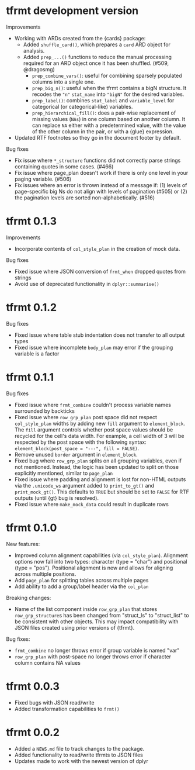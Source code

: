# tfrmt development version


Improvements

* Working with ARDs created from the {cards} package: 
  * Added `shuffle_card()`, which prepares a `card` ARD object for analysis. 
  * Added `prep_...()` functions to reduce the manual processing required for an 
  ARD object once it has been shuffled. (#509, @dragosmg)
    * `prep_combine_vars()`: useful for combining sparsely populated columns into 
    a single one.
    * `prep_big_n()`: useful when the tfrmt contains a bigN structure. It recodes 
    the `"n"` `stat_name` into `"bigN"` for the desired variables.
    * `prep_label()`: combines `stat_label` and `variable_level` for categorical 
    (or categorical-like) variables.
    * `prep_hierarchical_fill()`: does a pair-wise replacement of missing values 
    (`NAs`) in one column based on another column. It can replace `NA` either 
    with a predetermined value, with the value of the other column in the pair, or
    with a {glue} expression.
* Updated RTF footnotes so they go in the document footer by default.

Bug fixes 
* Fix issue where `*_structure` functions did not correctly parse strings containing quotes in some cases. (#466)
* Fix issue where page_plan doesn't work if there is only one level in your paging variable. (#506)
* Fix issues where an error is thrown instead of a message if: (1) levels of page-specific big Ns do not align with levels of pagination (#505) or (2) the pagination levels are sorted non-alphabetically. (#516)

# tfrmt 0.1.3

Improvements
* Incorporate contents of `col_style_plan` in the creation of mock data. 

Bug fixes
* Fixed issue where JSON conversion of `frmt_when` dropped quotes from strings
* Avoid use of deprecated functionality in `dplyr::summarise()`

# tfrmt 0.1.2

Bug fixes
* Fixed issue where table stub indentation does not transfer to all output types
* Fixed issue where incomplete `body_plan` may error if the grouping variable is a factor

# tfrmt 0.1.1 

Bug fixes
* Fixed issue where `frmt_combine` couldn't process variable names surrounded by backticks
* Fixed issue where `row_grp_plan` post space did not respect `col_style_plan` widths by adding new `fill` argument to `element_block`. The `fill` argument controls whether post space values should be recycled for the cell's data width. For example, a cell width of 3 will be respected by the post space with the following syntax: `element_block(post_space = "---", fill = FALSE)`. 
* Remove unused `border` argument in `element_block`. 
* Fixed bug where `row_grp_plan` splits on all grouping variables, even if not mentioned. Instead, the logic has been updated to split on those explicitly mentioned, similar to `page_plan`
* Fixed issue where padding and alignment is lost for non-HTML outputs via the `.unicode_ws` argument added to `print_to_gt()` and `print_mock_gt()`. This defaults to `TRUE` but should be set to `FALSE` for RTF outputs (until {gt} bug is resolved).
* Fixed issue where `make_mock_data` could result in duplicate rows 


# tfrmt 0.1.0

New features:
* Improved column alignment capabilities (via `col_style_plan`). Alignment options now fall into two types: character (type = "char") and positional (type = "pos"). Positional alignment is new and allows for aligning across multiple positions. 
* Add `page_plan` for splitting tables across multiple pages
* Add ability to add a group/label header via the `col_plan`

Breaking changes:
* Name of the list component inside `row_grp_plan` that stores `row_grp_structure`s has been changed from "struct_ls" to "struct_list" to be consistent with other objects. This may impact compatibility with JSON files created using prior versions of {tfrmt}.

Bug fixes:
* `frmt_combine` no longer throws error if group variable is named "var"
* `row_grp_plan` with post-space no longer throws error if character column contains NA values

# tfrmt 0.0.3

* Fixed bugs with JSON read/write 
* Added transformation capabilities to `frmt()`


# tfrmt 0.0.2

* Added a `NEWS.md` file to track changes to the package.
* Added functionality to read/write tfrmts to JSON files 
* Updates made to work with the newest version of dplyr 
